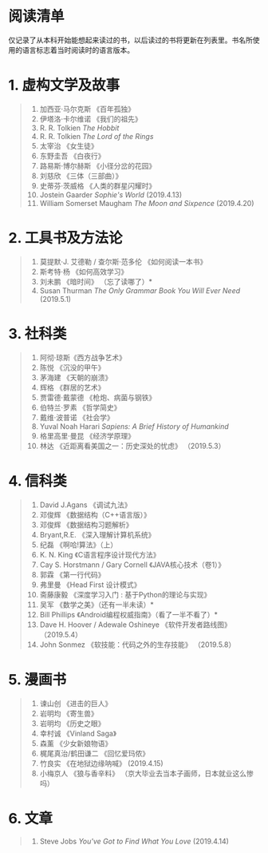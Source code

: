 # 阅读清单
仅记录了从本科开始能想起来读过的书，以后读过的书将更新在列表里。书名所使用的语言标志着当时阅读时的语言版本。

# 1. 虚构文学及故事

>1. 加西亚·马尔克斯 《百年孤独》
>2. 伊塔洛·卡尔维诺 《我们的祖先》
>3. R. R. Tolkien *The Hobbit*
>4. R. R. Tolkien _The Lord of the Rings_
>5. 太宰治 《女生徒》
>6. 东野圭吾 《白夜行》
>7. 路易斯·博尔赫斯 《小径分岔的花园》
>8. 刘慈欣 《三体（三部曲）》
>9. 史蒂芬·茨威格 《人类的群星闪耀时》
>10. Jostein Gaarder *Sophie's World* (2019.4.13)
>11. 	William Somerset Maugham *The Moon and Sixpence* (2019.4.20)


# 2. 工具书及方法论
>1. 莫提默·J. 艾德勒 / 查尔斯·范多伦 《如何阅读一本书》
>2. 斯考特·杨 《如何高效学习》
>3. 刘未鹏 《暗时间》 （忘了读哪了）*
>4. Susan Thurman *The Only Grammar Book You Will Ever Need* (2019.5.1)

# 3. 社科类
>1. 阿彻·琼斯《西方战争艺术》
>2. 陈悦 《沉没的甲午》
>3. 茅海建 《天朝的崩溃》
>4. 辉格 《群居的艺术》
>5. 贾雷德·戴蒙德 《枪炮、病菌与钢铁》
>6. 伯特兰·罗素 《哲学简史》
>7. 戴维·波普诺 《社会学》
>8. Yuval Noah Harari *Sapiens: A Brief History of Humankind*
>9. 格里高里·曼昆 《经济学原理》
>10. 林达 《近距离看美国之一：历史深处的忧虑》 （2019.5.3）

# 4. 信科类
>1. David J.Agans 《调试九法》
>2. 邓俊辉 《数据结构（C++语言版）》
>3. 邓俊辉 《数据结构习题解析》
>4. Bryant,R.E. 《深入理解计算机系统》
>5. 纪磊 《啊哈!算法》（上）
>6. K. N. King 《C语言程序设计现代方法》
>7. Cay S. Horstmann / Gary Cornell 《JAVA核心技术（卷1）》
>8. 郭霖 《第一行代码》
>9. 弗里曼 《Head First 设计模式》
>10. 斋藤康毅 《深度学习入门 : 基于Python的理论与实现》
>11. 吴军 《数学之美》（还有一半未读）*
>12. Bill Phillips 《Android编程权威指南》（看了一半不看了）*
>13. Dave H. Hoover / Adewale Oshineye 《软件开发者路线图》 （2019.5.4）
>14. John Sonmez 《软技能：代码之外的生存技能》 （2019.5.8）

# 5. 漫画书
>1. 谏山创 《进击的巨人》
>2. 岩明均 《寄生兽》
>3. 岩明均 《历史之眼》
>4. 幸村诚 《Vinland Saga》
>5. 森薰 《少女新娘物语》
>6. 梶尾真治/鹤田谦二 《回忆爱玛侬》
>7. 竹良实 《在地狱边缘呐喊》 (2019.4.15)
>8. 小梅京人 《狼与香辛料》 （京大毕业去当本子画师，日本就业这么惨吗）

# 6. 文章
>1. Steve Jobs *You've Got to Find What You Love* (2019.4.14)
